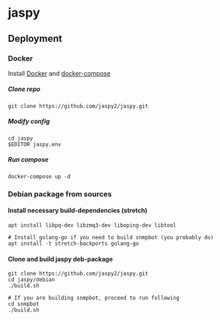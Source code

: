 # jaspy

## Deployment

### Docker
Install [Docker](https://docs.docker.com/install/) and
[docker-compose](https://docs.docker.com/compose/install/)
##### Clone repo
```
git clone https://github.com/jaspy2/jaspy.git
```
##### Modify config
```
cd jaspy
$EDITOR jaspy.env
```
##### Run compose
```
docker-compose up -d  
```

### Debian package from sources

#### Install necessary build-dependencies (stretch)
```
apt install libpq-dev libzmq3-dev liboping-dev libtool

# Install golang-go if you need to build snmpbot (you probably do)
apt install -t stretch-backports golang-go
```

#### Clone and build jaspy deb-package
```
git clone https://github.com/jaspy2/jaspy.git
cd jaspy/debian
./build.sh

# If you are building snmpbot, proceed to run following
cd snmpbot
./build.sh
```

